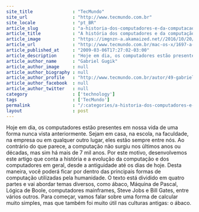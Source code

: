 ```yaml
---
site_title               : "TecMundo"
site_url                 : "http://www.tecmundo.com.br"
site_locale              : "pt_BR"
article_slug             : "a-historia-dos-computadores-e-da-computacao"
article_title            : "A história dos computadores e da computação"
article_image            : "https://imgnzn-a.akamaized.net//2016/10/20/20171853380150-t1200x480.jpg"
article_url              : "http://www.tecmundo.com.br/mac-os-x/1697-a-historia-dos-computadores-e-da-computacao.htm"
article_published_at     : "2009-03-06T17:27:02-03:00"
article_description      : "Hoje em dia, os computadores estão presentes em nossa vida de uma forma nunca vista anteriormente. Sejam em casa, na escola, na faculdade, na empresa ou em qualquer outro lugar, eles estão sempre entre nós. Ao contrário do que parece, a computação não surgiu nos últimos anos ou décadas, mas sim há mais de 7 mil anos. Por este motivo, desenvolvemos este artigo que conta a história e a evolução da computação e dos computadores em geral, desde a antiguidade até os dias de hoje. Desta maneira, você poderá ficar por dentro das principais formas de computação utilizadas pela humanidade. O texto está dividido em quatro partes e vai abordar temas diversos, como ábaco, Máquina de Pascal, Lógica de Boole, computadores mainframes, Steve Jobs e Bill Gates, entre vários outros. Para começar, vamos falar sobre uma forma de calcular muito simples, mas que também foi muito útil nas culturas antigas: o ábaco."
article_author_name      : "Gabriel Gugik"
article_author_image     : null
article_author_biography : null
article_author_profile   : "http://www.tecmundo.com.br/autor/49-gabriel-gugik/"
article_author_facebook  : null
article_author_twitter   : null
category                 : ['technology']
tags                     : ['TecMundo']
permalink                : "/:categories/a-historia-dos-computadores-e-da-computacao/"
layout                   : post
---
```


Hoje em dia, os computadores estão presentes em nossa vida de uma forma nunca vista anteriormente. Sejam em casa, na escola, na faculdade, na empresa ou em qualquer outro lugar, eles estão sempre entre nós. Ao contrário do que parece, a computação não surgiu nos últimos anos ou décadas, mas sim há mais de 7 mil anos. Por este motivo, desenvolvemos este artigo que conta a história e a evolução da computação e dos computadores em geral, desde a antiguidade até os dias de hoje. Desta maneira, você poderá ficar por dentro das principais formas de computação utilizadas pela humanidade. O texto está dividido em quatro partes e vai abordar temas diversos, como ábaco, Máquina de Pascal, Lógica de Boole, computadores mainframes, Steve Jobs e Bill Gates, entre vários outros. Para começar, vamos falar sobre uma forma de calcular muito simples, mas que também foi muito útil nas culturas antigas: o ábaco.
